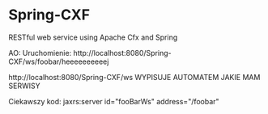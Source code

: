 Spring-CXF
==========

RESTful web service using Apache Cfx and Spring

AO:
Uruchomienie:
http://localhost:8080/Spring-CXF/ws/foobar/heeeeeeeeeej

http://localhost:8080/Spring-CXF/ws  WYPISUJE AUTOMATEM JAKIE MAM SERWISY

Ciekawszy kod:         jaxrs:server id="fooBarWs" address="/foobar"
		
